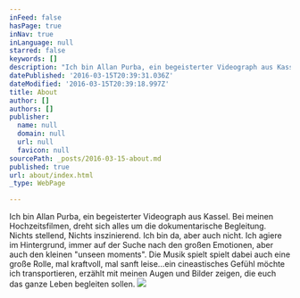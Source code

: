 ```yaml
---
inFeed: false
hasPage: true
inNav: true
inLanguage: null
starred: false
keywords: []
description: "Ich bin Allan Purba, ein begeisterter Videograph aus Kassel. Bei meinen Hochzeitsfilmen, dreht sich alles um die dokumentarische Begleitung. \_ \_ \_ \_ Nichts stellend, Nichts inszinierend. Ich bin da, aber auch nicht. Ich agiere im Hintergrund, immer auf der Suche nach den großen Emotionen, aber auch den kleinen \"unseen moments\". Die Musik spielt spielt dabei auch eine große Rolle, mal kraftvoll, mal sanft leise...ein cineastisches Gefühl möchte ich transportieren, erzählt mit meinen Augen und Bilder zeigen, die euch das ganze Leben begleiten sollen."
datePublished: '2016-03-15T20:39:31.036Z'
dateModified: '2016-03-15T20:39:18.997Z'
title: About
author: []
authors: []
publisher:
  name: null
  domain: null
  url: null
  favicon: null
sourcePath: _posts/2016-03-15-about.md
published: true
url: about/index.html
_type: WebPage

---
```

Ich bin Allan Purba, ein begeisterter Videograph aus Kassel. Bei meinen Hochzeitsfilmen, dreht sich alles um die dokumentarische Begleitung.         Nichts stellend, Nichts inszinierend. Ich bin da, aber auch nicht. Ich agiere im Hintergrund, immer auf der Suche nach den großen Emotionen, aber auch den kleinen "unseen moments". Die Musik spielt spielt dabei auch eine große Rolle, mal kraftvoll, mal sanft leise...ein cineastisches Gefühl möchte ich transportieren, erzählt mit meinen Augen und Bilder zeigen, die euch das ganze Leben begleiten sollen.
![](https://the-grid-user-content.s3-us-west-2.amazonaws.com/c92c554e-ff34-42a4-ba51-b6de9353e409.jpg)